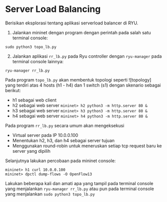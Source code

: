 # Server Load Balancing
Berisikan eksplorasi tentang aplikasi serverload balancer di RYU.

1. Jalankan mininet dengan program dengan perintah pada salah satu terminal console:
```
sudo python3 topo_lb.py
```
2. Jalankan aplikasi `rr_lb.py` pada Ryu controller dengan `ryu-manager` pada terminal console lainnya:
```
ryu-manager rr_lb.py
```

Pada program `topo_lb.py` akan membentuk topologi seperti ![topology] yang terdiri atas 4 hosts (h1 - h4) dan 1 switch (s1) dengan skenario sebagai berikut:
- h1 sebagai web client
- h2 sebagai web server `mininet> h2 python3 -m http.server 80 &`
- h3 sebagai web server `mininet> h3 python3 -m http.server 80 &`
- h4 sebagai web server `mininet> h4 python3 -m http.server 80 &`

Pada program `rr_lb.py` secara umum akan mengeksekusi
- Virtual server pada IP 10.0.0.100
- Menentukan h2, h3, dan h4 sebagai server tujuan
- Menggunakan round-robin untuk meneruskan setiap tcp request baru ke server yang dipilih

Selanjutnya lakukan percobaan pada mininet console:
```
mininet> h1 curl 10.0.0.100
mininet> dpctl dump-flows -O OpenFlow13
```
Lakukan beberapa kali dan amati apa yang tampil pada terminal console yang menjalankan `ryu-manager rr_lb.py` atau pun pada terminal console yang menjalankan `sudo python3 topo_lb.py` 


